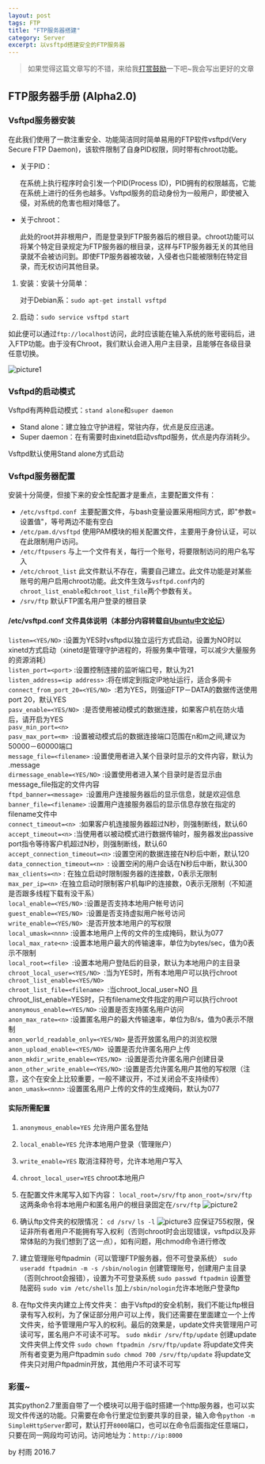 ```yaml
---
layout: post
tags: FTP
title: "FTP服务器搭建"
category: Server
excerpt: 以vsftpd搭建安全的FTP服务器
---
```

> 如果觉得这篇文章写的不错，来给我[打赏鼓励](https://github.com/miaochiahao/miaochiahao.github.io/blob/master/pictures/alipay.jpg)一下吧~我会写出更好的文章


## FTP服务器手册 (Alpha2.0)

### Vsftpd服务器安装
在此我们使用了一款注重安全、功能简洁同时简单易用的FTP软件vsftpd(Very Secure FTP Daemon)，该软件限制了自身PID权限，同时带有chroot功能。

* 关于PID：

  在系统上执行程序时会引发一个PID(Process ID)，PID拥有的权限越高，它能在系统上进行的任务也越多。Vsftpd服务的启动身份为一般用户，即使被入侵，对系统的危害也相对降低了。

* 关于chroot：

  此处的root并非根用户，而是登录到FTP服务器后的根目录。chroot功能可以将某个特定目录规定为FTP服务器的根目录，这样与FTP服务器无关的其他目录就不会被访问到。即使FTP服务器被攻破，入侵者也只能被限制在特定目录，而无权访问其他目录。

1. 安装：安装十分简单：

   对于Debian系：`sudo apt-get install vsftpd`

2. 启动：`sudo service vsftpd start`


如此便可以通过`ftp://localhost`访问，此时应该能在输入系统的账号密码后，进入FTP功能。由于没有Chroot，我们默认会进入用户主目录，且能够在各级目录任意切换。

![picture1](http://d3.freep.cn/3tb_160730183804noch568789.png)

### Vsftpd的启动模式

Vsftpd有两种启动模式：`stand alone`和`super daemon`

* Stand alone：建立独立守护进程，常驻内存，优点是反应迅速。
* Super daemon：在有需要时由xinetd启动vsftpd服务，优点是内存消耗少。

Vsftpd默认使用Stand alone方式启动

### Vsftpd服务器配置

安装十分简便，但接下来的安全性配置才是重点，主要配置文件有：

* `/etc/vsftpd.conf `主要配置文件，与bash变量设置采用相同方式，即"参数=设置值"，等号两边不能有空白
* `/etc/pam.d/vsftpd` 使用PAM模块的相关配置文件，主要用于身份认证，可以在此限制用户访问。
* `/etc/ftpusers` 与上一个文件有关，每行一个账号，将要限制访问的用户名写入
* `/etc/chroot_list` 此文件默认不存在，需要自己建立。此文件功能是对某些账号的用户启用chroot功能。此文件生效与`vsftpd.conf`内的`chroot_list_enable`和`chroot_list_file`两个参数有关。
* `/srv/ftp` 默认FTP匿名用户登录的根目录



#### /etc/vsftpd.conf 文件具体说明（本部分内容转载自[Ubuntu中文论坛](http://wiki.ubuntu.com.cn/Vsftpd)）


`listen=<YES/NO>` :设置为YES时vsftpd以独立运行方式启动，设置为NO时以xinetd方式启动（xinetd是管理守护进程的，将服务集中管理，可以减少大量服务的资源消耗）  
`listen_port=<port>` :设置控制连接的监听端口号，默认为21    
`listen_address=<ip address>` :将在绑定到指定IP地址运行，适合多网卡   
`connect_from_port_20=<YES/NO> `:若为YES，则强迫FTP－DATA的数据传送使用port 20，默认YES  
`pasv_enable=<YES/NO> `:是否使用被动模式的数据连接，如果客户机在防火墙后，请开启为YES  
`pasv_min_port=<n>`  
`pasv_max_port=<m> `:设置被动模式后的数据连接端口范围在n和m之间,建议为50000－60000端口  
`message_file=<filename>` :设置使用者进入某个目录时显示的文件内容，默认为 .message  
`dirmessage_enable=<YES/NO>` :设置使用者进入某个目录时是否显示由message_file指定的文件内容  
`ftpd_banner=<message> `:设置用户连接服务器后的显示信息，就是欢迎信息  
`banner_file=<filename>` :设置用户连接服务器后的显示信息存放在指定的filename文件中  
`connect_timeout=<n> `:如果客户机连接服务器超过N秒，则强制断线，默认60  
`accept_timeout=<n>` :当使用者以被动模式进行数据传输时，服务器发出passive port指令等待客户机超过N秒，则强制断线，默认60  
`accept_connection_timeout=<n>` :设置空闲的数据连接在N秒后中断，默认120  
`data_connection_timeout=<n> `: 设置空闲的用户会话在N秒后中断，默认300  
`max_clients=<n>` : 在独立启动时限制服务器的连接数，0表示无限制  
`max_per_ip=<n>` :在独立启动时限制客户机每IP的连接数，0表示无限制（不知道是否跟多线程下载有没干系）  
`local_enable=<YES/NO>` :设置是否支持本地用户帐号访问  
`guest_enable=<YES/NO> `:设置是否支持虚拟用户帐号访问  
`write_enable=<YES/NO> `:是否开放本地用户的写权限  
`local_umask=<nnn>` :设置本地用户上传的文件的生成掩码，默认为077  
`local_max_rate<n>` :设置本地用户最大的传输速率，单位为bytes/sec，值为0表示不限制  
`local_root=<file> `:设置本地用户登陆后的目录，默认为本地用户的主目录  
`chroot_local_user=<YES/NO> `:当为YES时，所有本地用户可以执行chroot  
`chroot_list_enable=<YES/NO>`   
`chroot_list_file=<filename> `:当chroot_local_user=NO 且 chroot_list_enable=YES时，只有filename文件指定的用户可以执行chroot  
`anonymous_enable=<YES/NO>` :设置是否支持匿名用户访问  
`anon_max_rate=<n>` :设置匿名用户的最大传输速率，单位为B/s，值为0表示不限制  
`anon_world_readable_only=<YES/NO>` 是否开放匿名用户的浏览权限  
`anon_upload_enable=<YES/NO> `设置是否允许匿名用户上传  
`anon_mkdir_write_enable=<YES/NO> `:设置是否允许匿名用户创建目录  
`anon_other_write_enable=<YES/NO>` :设置是否允许匿名用户其他的写权限（注意，这个在安全上比较重要，一般不建议开，不过关闭会不支持续传）  
`anon_umask=<nnn>` :设置匿名用户上传的文件的生成掩码，默认为077   

#### **实际所需配置**

1. `anonymous_enable=YES` 允许用户匿名登陆
2. `local_enable=YES` 允许本地用户登录（管理账户）
3. `write_enable=YES` 取消注释符号，允许本地用户写入
4. `chroot_local_user=YES` chroot本地用户
5. 在配置文件末尾写入如下内容：
   `local_root=/srv/ftp`
   `anon_root=/srv/ftp`
   这两条命令将本地用户和匿名用户的根目录固定在`/srv/ftp`
   ![picture2](http://d3.freep.cn/3tb_160730183804v89x568789.png)
6. 确认ftp文件夹的权限情况：
   `cd /srv/`
   `ls -l`
   ![picture3](http://d3.freep.cn/3tb_160730183804h02h568789.png)
   应保证755权限，保证非所有者用户不能拥有写入权利（否则chroot时会出现错误，vsftpd以及非常体贴的为我们想到了这一点），如有问题，用chmod命令进行修改
7. 建立管理账号ftpadmin（可以管理FTP服务器，但不可登录系统）
   `sudo useradd ftpadmin -m -s /sbin/nologin` 创建管理账号，创建用户主目录（否则chroot会报错），设置为不可登录系统
   `sudo passwd ftpadmin` 设置登陆密码
   `sudo vim /etc/shells` 加上`/sbin/nologin`允许本地账户登录ftp

8. 在ftp文件夹内建立上传文件夹：
      由于Vsftpd的安全机制，我们不能让ftp根目录有写入权利，为了保证部分用户可以上传，我们还需要在里面建立一个上传文件夹，给予管理用户写入的权利。最后的效果是，update文件夹管理用户可读可写，匿名用户不可读不可写。
      `sudo mkdir /srv/ftp/update` 创建update文件夹供上传文件
      `sudo chown ftpadmin /srv/ftp/update` 将update文件夹所有者变更为用户ftpadmin
      `sudo chmod 700 /srv/ftp/update` 将update文件夹只对用户ftpadmin开放，其他用户不可读不可写


### 彩蛋~

其实python2.7里面自带了一个模块可以用于临时搭建一个http服务器，也可以实现文件传送的功能。只需要在命令行里定位到要共享的目录，输入命令`python -m SimpleHttpServer`即可，默认打开`8000`端口，也可以在命令后面指定任意端口，只要在同一网段均可访问。访问地址为：`http://ip:8000`

by 村雨 2016.7